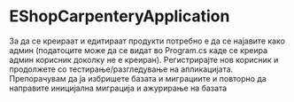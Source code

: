 # EShopCarpenteryApplication
За да се креираат и едитираат продукти потребно е да се најавите како админ (податоците може да се видат во Program.cs каде се креира админ корисник доколку не е креиран).
Регистрирајте нов корисник и продолжете со тестирање/разгледување на апликацијата.
Препорачувам да ја избришете базата и миграциите и повторно да направите иницијална миграција и ажурирање на базата
